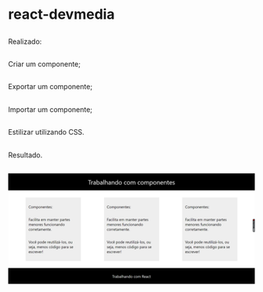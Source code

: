 # react-devmedia
##
Realizado:
##
Criar um componente;
##
Exportar um componente;
##
Importar um componente;
##
Estilizar utilizando CSS.
##
Resultado.
##
<img src="my-app/public/Resultado.PNG" alt="" />


